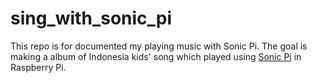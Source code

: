 # sing_with_sonic_pi

This repo is for documented my playing music with Sonic Pi.
The goal is making a album of Indonesia kids' song which played using <a href="http://sonic-pi.net/">Sonic Pi</a> in Raspberry Pi.
